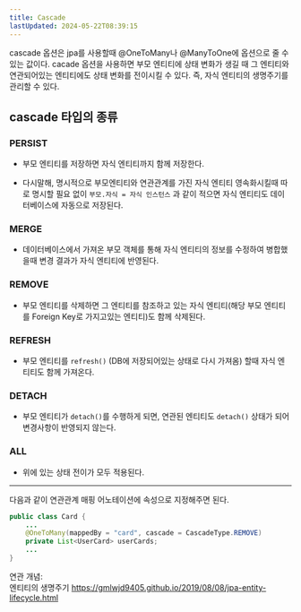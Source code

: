 ```yaml
---
title: Cascade
lastUpdated: 2024-05-22T08:39:15
---
```


cascade 옵션은 jpa를 사용할때 @OneToMany나 @ManyToOne에 옵션으로 줄 수 있는 값이다. cacade 옵션을 사용하면 부모 엔티티에 상태 변화가 생길 때 그 엔티티와 연관되어있는 엔티티에도 상태 변화를 전이시킬 수 있다. 즉, 자식 엔티티의 생명주기를 관리할 수 있다.

## cascade 타입의 종류

### PERSIST

- 부모 엔티티를 저장하면 자식 엔티티까지 함께 저장한다.

- 다시말해, 명시적으로 부모엔티티와 연관관계를 가진 자식 엔티티 영속화시킬때 따로 명시할 필요 없이 `부모.자식 = 자식 인스턴스` 과 같이 적으면 자식 엔티티도 데이터베이스에 자동으로 저장된다. 

### MERGE

- 데이터베이스에서 가져온 부모 객체를 통해 자식 엔티티의 정보를 수정하여 병합했을때 변경 결과가 자식 엔티티에 반영된다.

### REMOVE

- 부모 엔티티를 삭제하면 그 엔티티를 참조하고 있는 자식 엔티티(해당 부모 엔티티를 Foreign Key로 가지고있는 엔티티)도 함께 삭제된다. 

### REFRESH

- 부모 엔티티를 `refresh()` (DB에 저장되어있는 상태로 다시 가져옴) 할때 자식 엔티티도 함께 가져온다.

### DETACH

- 부모 엔티티가 `detach()`를 수행하게 되면, 연관된 엔티티도 `detach()` 상태가 되어 변경사항이 반영되지 않는다.

### ALL

- 위에 있는 상태 전이가 모두 적용된다.

---

다음과 같이 연관관계 매핑 어노테이션에 속성으로 지정해주면 된다.

```java
public class Card {
    ...
    @OneToMany(mappedBy = "card", cascade = CascadeType.REMOVE)
    private List<UserCard> userCards;
    ...
}
```

<div id="reference">연관 개념:</div>
엔티티의 생명주기 <a href="https://gmlwjd9405.github.io/2019/08/08/jpa-entity-lifecycle.html">https://gmlwjd9405.github.io/2019/08/08/jpa-entity-lifecycle.html</a>